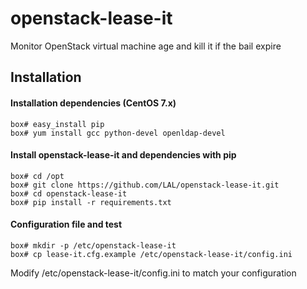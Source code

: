 # openstack-lease-it
Monitor OpenStack virtual machine age and kill it if the bail expire

## Installation
#### Installation dependencies (CentOS 7.x)
```
box# easy_install pip
box# yum install gcc python-devel openldap-devel
```

#### Install openstack-lease-it and dependencies with pip
```
box# cd /opt
box# git clone https://github.com/LAL/openstack-lease-it.git
box# cd openstack-lease-it
box# pip install -r requirements.txt
```

#### Configuration file and test
```
box# mkdir -p /etc/openstack-lease-it
box# cp lease-it.cfg.example /etc/openstack-lease-it/config.ini
```
Modify /etc/openstack-lease-it/config.ini to match your configuration